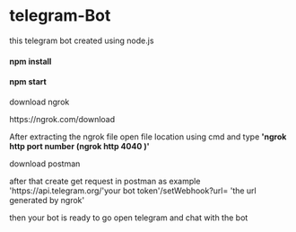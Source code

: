 # telegram-Bot
this telegram bot created using node.js
<h4>npm install</h4>
<h4>npm start</h4>

download ngrok
<p>https://ngrok.com/download</p>
<p>After extracting the ngrok file open file location using cmd and type <b>'ngrok http port number (ngrok http 4040 )'</b></p>

download postman
<p>after that create get request in postman as example 'https://api.telegram.org/'your bot token'/setWebhook?url= 'the url generated by ngrok'</p>

<p>then your bot is ready to go open telegram and chat with the bot</p>

